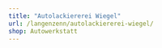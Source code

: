 ```yaml
---
title: "Autolackiererei Wiegel"
url: /langenzenn/autolackiererei-wiegel/
shop: Autowerkstatt
---
```

